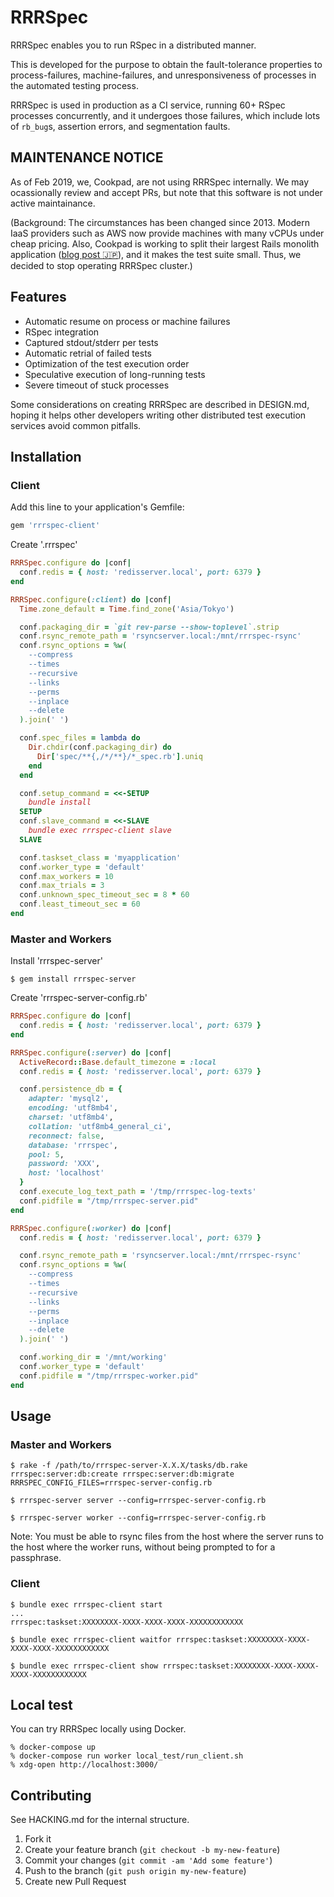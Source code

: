 # RRRSpec

RRRSpec enables you to run RSpec in a distributed manner.

This is developed for the purpose to obtain the fault-tolerance properties to
process-failures, machine-failures, and unresponsiveness of processes in the
automated testing process.

RRRSpec is used in production as a CI service, running 60+ RSpec processes
concurrently, and it undergoes those failures, which include lots of `rb_bug`s,
assertion errors, and segmentation faults.

## MAINTENANCE NOTICE

As of Feb 2019, we, Cookpad, are not using RRRSpec internally. We may ocassionally review and accept PRs, but note that this software is not under active maintainance.

(Background: The circumstances has been changed since 2013. Modern IaaS providers such as AWS now provide machines with many vCPUs under cheap pricing. Also, Cookpad is working to split their largest Rails monolith application ([blog post :jp:](https://techlife.cookpad.com/entry/2018-odaiba-strategy)), and it makes the test suite small. Thus, we decided to stop operating RRRSpec cluster.)

## Features

* Automatic resume on process or machine failures
* RSpec integration
* Captured stdout/stderr per tests
* Automatic retrial of failed tests
* Optimization of the test execution order
* Speculative execution of long-running tests
* Severe timeout of stuck processes

Some considerations on creating RRRSpec are described in DESIGN.md, hoping it
helps other developers writing other distributed test execution services avoid
common pitfalls.

## Installation

### Client

Add this line to your application's Gemfile:

```ruby
gem 'rrrspec-client'
```

Create '.rrrspec'

```ruby
RRRSpec.configure do |conf|
  conf.redis = { host: 'redisserver.local', port: 6379 }
end

RRRSpec.configure(:client) do |conf|
  Time.zone_default = Time.find_zone('Asia/Tokyo')

  conf.packaging_dir = `git rev-parse --show-toplevel`.strip
  conf.rsync_remote_path = 'rsyncserver.local:/mnt/rrrspec-rsync'
  conf.rsync_options = %w(
    --compress
    --times
    --recursive
    --links
    --perms
    --inplace
    --delete
  ).join(' ')

  conf.spec_files = lambda do
    Dir.chdir(conf.packaging_dir) do
      Dir['spec/**{,/*/**}/*_spec.rb'].uniq
    end
  end

  conf.setup_command = <<-SETUP
    bundle install
  SETUP
  conf.slave_command = <<-SLAVE
    bundle exec rrrspec-client slave
  SLAVE

  conf.taskset_class = 'myapplication'
  conf.worker_type = 'default'
  conf.max_workers = 10
  conf.max_trials = 3
  conf.unknown_spec_timeout_sec = 8 * 60
  conf.least_timeout_sec = 60
end
```

### Master and Workers

Install 'rrrspec-server'

    $ gem install rrrspec-server

Create 'rrrspec-server-config.rb'

```ruby
RRRSpec.configure do |conf|
  conf.redis = { host: 'redisserver.local', port: 6379 }
end

RRRSpec.configure(:server) do |conf|
  ActiveRecord::Base.default_timezone = :local
  conf.redis = { host: 'redisserver.local', port: 6379 }

  conf.persistence_db = {
    adapter: 'mysql2',
    encoding: 'utf8mb4',
    charset: 'utf8mb4',
    collation: 'utf8mb4_general_ci',
    reconnect: false,
    database: 'rrrspec',
    pool: 5,
    password: 'XXX',
    host: 'localhost'
  }
  conf.execute_log_text_path = '/tmp/rrrspec-log-texts'
  conf.pidfile = "/tmp/rrrspec-server.pid"
end

RRRSpec.configure(:worker) do |conf|
  conf.redis = { host: 'redisserver.local', port: 6379 }

  conf.rsync_remote_path = 'rsyncserver.local:/mnt/rrrspec-rsync'
  conf.rsync_options = %w(
    --compress
    --times
    --recursive
    --links
    --perms
    --inplace
    --delete
  ).join(' ')

  conf.working_dir = '/mnt/working'
  conf.worker_type = 'default'
  conf.pidfile = "/tmp/rrrspec-worker.pid"
end
```

## Usage

### Master and Workers

    $ rake -f /path/to/rrrspec-server-X.X.X/tasks/db.rake rrrspec:server:db:create rrrspec:server:db:migrate RRRSPEC_CONFIG_FILES=rrrspec-server-config.rb

    $ rrrspec-server server --config=rrrspec-server-config.rb

    $ rrrspec-server worker --config=rrrspec-server-config.rb

Note: You must be able to rsync files from the host where the server runs to the host where the worker runs, without being prompted to for a passphrase.

### Client

    $ bundle exec rrrspec-client start
    ...
    rrrspec:taskset:XXXXXXXX-XXXX-XXXX-XXXX-XXXXXXXXXXXX

    $ bundle exec rrrspec-client waitfor rrrspec:taskset:XXXXXXXX-XXXX-XXXX-XXXX-XXXXXXXXXXXX

    $ bundle exec rrrspec-client show rrrspec:taskset:XXXXXXXX-XXXX-XXXX-XXXX-XXXXXXXXXXXX

## Local test
You can try RRRSpec locally using Docker.

```
% docker-compose up
% docker-compose run worker local_test/run_client.sh
% xdg-open http://localhost:3000/
```

## Contributing

See HACKING.md for the internal structure.

1. Fork it
2. Create your feature branch (`git checkout -b my-new-feature`)
3. Commit your changes (`git commit -am 'Add some feature'`)
4. Push to the branch (`git push origin my-new-feature`)
5. Create new Pull Request
